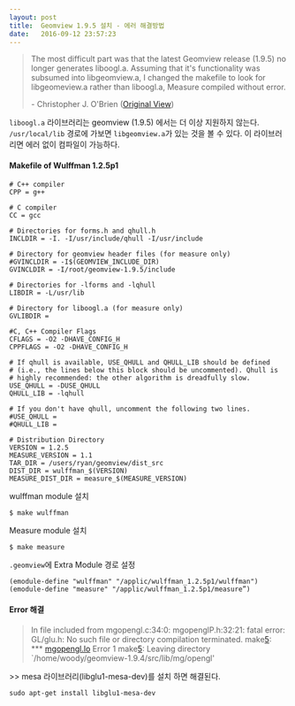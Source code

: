 ```yaml
---
layout: post
title:  Geomview 1.9.5 설치 - 에러 해결방법
date:   2016-09-12 23:57:23
---
```


> The most difficult part was that the latest Geomview release (1.9.5) no longer generates liboogl.a. Assuming that it's functionality was subsumed into libgeomview.a, I changed the makefile to look for libgeomeview.a rather than liboogl.a, Measure compiled without error.
> 
> \- Christopher J. O'Brien     ([Original View](https://sourceforge.net/p/geomview/mailman/message/29503281/))

`liboogl.a` 라이브러리는 geomview (1.9.5) 에서는 더 이상 지원하지 않는다.
`/usr/local/lib` 경로에 가보면 `libgeomview.a`가 있는 것을 볼 수 있다.
이 라이브러리면 에러 없이 컴파일이 가능하다.


#### **Makefile of Wulffman 1.2.5p1**

```shell
# C++ compiler
CPP = g++

# C compiler
CC = gcc

# Directories for forms.h and qhull.h
INCLDIR = -I. -I/usr/include/qhull -I/usr/include

# Directory for geomview header files (for measure only)
#GVINCLDIR = -I$(GEOMVIEW_INCLUDE_DIR)
GVINCLDIR = -I/root/geomview-1.9.5/include

# Directories for -lforms and -lqhull
LIBDIR = -L/usr/lib

# Directory for liboogl.a (for measure only)
GVLIBDIR =

#C, C++ Compiler Flags
CFLAGS = -O2 -DHAVE_CONFIG_H
CPPFLAGS = -O2 -DHAVE_CONFIG_H

# If qhull is available, USE_QHULL and QHULL_LIB should be defined
# (i.e., the lines below this block should be uncommented). Qhull is
# highly recommended: the other algorithm is dreadfully slow.
USE_QHULL = -DUSE_QHULL
QHULL_LIB = -lqhull

# If you don't have qhull, uncomment the following two lines.
#USE_QHULL =
#QHULL_LIB =

# Distribution Directory
VERSION = 1.2.5
MEASURE_VERSION = 1.1
TAR_DIR = /users/ryan/geomview/dist_src
DIST_DIR = wulffman_$(VERSION)
MEASURE_DIST_DIR = measure_$(MEASURE_VERSION)  
```

wulffman module 설치

```
$ make wulffman
```

Measure module 설치

```
$ make measure
```


`.geomview`에 Extra Module 경로 설정

```shell
(emodule-define "wulffman" "/applic/wulffman_1.2.5p1/wulffman")  
(emodule-define "measure" "/applic/wulffman_1.2.5p1/measure”)
```

    
  
#### **Error 해결**

> In file included from mgopengl.c:34:0:
> mgopenglP.h:32:21: fatal error: GL/glu.h: No such file or directory
> compilation terminated.
> make[5](): *** [mgopengl.lo]() Error 1
> make[5](): Leaving directory `/home/woody/geomview-1.9.4/src/lib/mg/opengl'  

\>> mesa 라이브러리(libglu1-mesa-dev)를 설치 하면 해결된다.

`sudo apt-get install libglu1-mesa-dev`